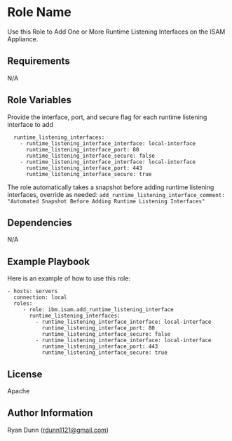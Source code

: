 Role Name
=========

Use this Role to Add One or More Runtime Listening Interfaces on the ISAM Appliance.

Requirements
------------
N/A

Role Variables
--------------

Provide the interface, port, and secure flag for each runtime listening interface to add
```
  runtime_listening_interfaces:
    - runtime_listening_interface_interface: local-interface
      runtime_listening_interface_port: 80
      runtime_listening_interface_secure: false
    - runtime_listening_interface_interface: local-interface
      runtime_listening_interface_port: 443
      runtime_listening_interface_secure: true
```

The role automatically takes a snapshot before adding runtime listening interfaces, override as needed:
`add_runtime_listening_interface_comment: "Automated Snapshot Before Adding Runtime Listening Interfaces"`

Dependencies
------------
N/A

Example Playbook
----------------

Here is an example of how to use this role:

    - hosts: servers
      connection: local
      roles:
         - role: ibm.isam.add_runtime_listening_interface
           runtime_listening_interfaces:
             - runtime_listening_interface_interface: local-interface
               runtime_listening_interface_port: 80
               runtime_listening_interface_secure: false
             - runtime_listening_interface_interface: local-interface
               runtime_listening_interface_port: 443
               runtime_listening_interface_secure: true

License
-------

Apache

Author Information
------------------

Ryan Dunn (rdunn1121@gmail.com)
